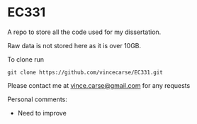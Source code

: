 # EC331

A repo to store all the code used for my dissertation.

Raw data is not stored here as it is over 10GB.

To clone run

```
git clone https://github.com/vincecarse/EC331.git
```

Please contact me at vince.carse@gmail.com for any requests



Personal comments:

- Need to improve
